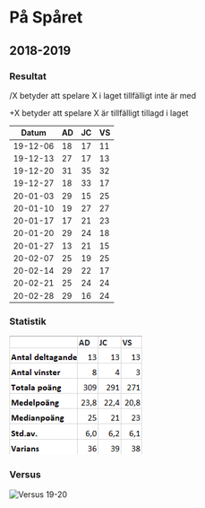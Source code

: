 # På Spåret

## 2018-2019

### Resultat

/X betyder att spelare X i laget tillfälligt inte är med

+X betyder att spelare X är tillfälligt tillagd i laget

Datum    |AD|JC|VS|
---------|--|--|--|
19-12-06 |18|17|11|
19-12-13 |27|17|13|
19-12-20 |31|35|32|
19-12-27 |18|33|17|
20-01-03 |29|15|25|
20-01-10 |19|27|27|
20-01-17 |17|21|23|
20-01-20 |29|24|18|
20-01-27 |13|21|15|
20-02-07 |25|19|25|
20-02-14 |29|22|17|
20-02-21 |25|24|24|
20-02-28 |29|16|24|

### Statistik

![Stats 19-20](stats_19-20.png)

### Versus

![Versus 19-20](vs_12-20.png)
